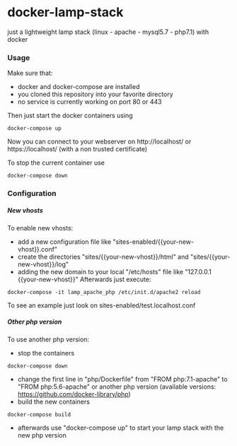 # docker-lamp-stack
just a lightweight lamp stack (linux - apache - mysql5.7 - php7.1) with docker

### Usage
Make sure that: 
- docker and docker-compose are installed
- you cloned this repository into your favorite directory
- no service is currently working on port 80 or 443

Then just start the docker containers using
```
docker-compose up
```
Now you can connect to your webserver on http://localhost/ or https://localhost/ (with a non trusted certificate)

To stop the current container use
```
docker-compose down
```

### Configuration
##### New vhosts
To enable new vhosts:
- add a new configuration file like "sites-enabled/{{your-new-vhost}}.conf"
- create the directories "sites/{{your-new-vhost}}/html" and "sites/{{your-new-vhost}}/log"
- adding the new domain to your local "/etc/hosts" file like "127.0.0.1 {{your-new-vhost}}"
Afterwards just execute:
```
docker-compose -it lamp_apache_php /etc/init.d/apache2 reload
```
To see an example just look on sites-enabled/test.localhost.conf
##### Other php version
To use another php version:
- stop the containers
```
docker-compose down
```
- change the first line in "php/Dockerfile" from "FROM php:7.1-apache" to "FROM php:5.6-apache" or another php version (available versions: https://github.com/docker-library/php)
- build the new containers
```
docker-compose build
``` 
- afterwards use "docker-compose up" to start your lamp stack with the new php version

